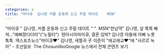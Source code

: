 ```yaml
---
categories: a
title: "마이큐  김나영 커플 운동화 신고 주말 데이트    MSN"
---
```

"마이큐 " 김나영, 커플 운동화 신고 주말 데이트 " "&nbsp;&nbsp;MSN"한남댁" 김나영, 살 쭉쭉 빠져…"예뻐졌다더라"("노필터")&nbsp;&nbsp;텐아시아마이큐, 결혼 임박? 김나영 아들에 아빠 노릇 톡톡&nbsp;&nbsp;엑스포츠뉴스"마이큐♥" 김나영, 세젤귀 子 이준이 "애교애교♥"에 "사르르 녹아" - 조선일보&nbsp;&nbsp;The ChosunilboGoogle 뉴스에서 전체 콘텐츠 보기